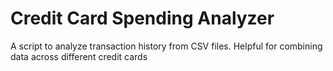 # Credit Card Spending Analyzer

A script to analyze transaction history from CSV files. Helpful for combining data across different credit cards
